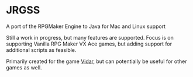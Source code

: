 JRGSS
=====

A port of the RPGMaker Engine to Java for Mac and Linux support

Still a work in progress, but many features are supported. Focus is on supporting Vanilla RPG Maker VX Ace games, but adding support for additional scripts as feasible. 

Primarily created for the game [Vidar](http://vidarthegame.com/ "Vidar: The RPG Puzzler where Everybody Dies"), but can potentially be useful for other games as well.
